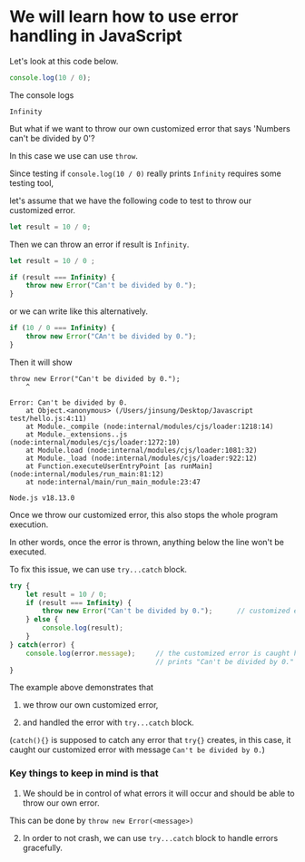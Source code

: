 # We will learn how to use error handling in JavaScript

Let's look at this code below.

```js
console.log(10 / 0);
```

The console logs

```
Infinity
```

But what if we want to throw our own customized error that says 'Numbers can't be divided by 0'?

In this case we use can use `throw`.

Since testing if `console.log(10 / 0)` really prints `Infinity` requires some testing tool, 

let's assume that we have the following code to test to throw our customized error.

```js
let result = 10 / 0;
```

Then we can throw an error if result is `Infinity`.

```js
let result = 10 / 0 ;

if (result === Infinity) {
    throw new Error("Can't be divided by 0.");
}
```

or we can write like this alternatively.

```js
if (10 / 0 === Infinity) {
    throw new Error("CAn't be divided by 0.");
}
```


Then it will show

```
throw new Error("Can't be divided by 0.");
    ^

Error: Can't be divided by 0.
    at Object.<anonymous> (/Users/jinsung/Desktop/Javascript test/hello.js:4:11)
    at Module._compile (node:internal/modules/cjs/loader:1218:14)
    at Module._extensions..js (node:internal/modules/cjs/loader:1272:10)
    at Module.load (node:internal/modules/cjs/loader:1081:32)
    at Module._load (node:internal/modules/cjs/loader:922:12)
    at Function.executeUserEntryPoint [as runMain] (node:internal/modules/run_main:81:12)
    at node:internal/main/run_main_module:23:47

Node.js v18.13.0
```

Once we throw our customized error, this also stops the whole program execution.

In other words, once the error is thrown, anything below the line won't be executed.

To fix this issue, we can use `try...catch` block.

```js
try {
    let result = 10 / 0;
    if (result === Infinity) {
        throw new Error("Can't be divided by 0.");      // customized error
    } else {
        console.log(result);
    }
} catch(error) {
    console.log(error.message);     // the customized error is caught here.
                                    // prints "Can't be divided by 0."
}
```

The example above demonstrates that 

1. we throw our own customized error, 

2. and handled the error with `try...catch` block.

(`catch(){}` is supposed to catch any error that `try{}` creates, in this case, it caught our customized error with message `Can't be divided by 0.`)

### Key things to keep in mind is that

1. We should be in control of what errors it will occur and should be able to throw our own error.

This can be done by `throw new Error(<message>)`

2. In order to not crash, we can use `try...catch` block to handle errors gracefully.
